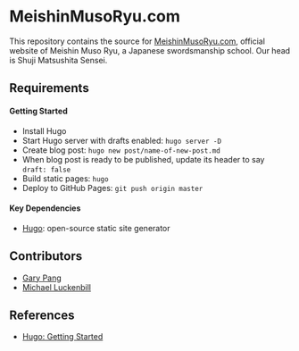 # MeishinMusoRyu.com
This repository contains the source for [MeishinMusoRyu.com](http://meishinmusoryu.com), official website of Meishin Muso Ryu, a Japanese swordsmanship school. Our head is Shuji Matsushita Sensei.

## Requirements

#### Getting Started
- Install Hugo
- Start Hugo server with drafts enabled: `hugo server -D`
- Create blog post: `hugo new post/name-of-new-post.md`
- When blog post is ready to be published, update its header to say `draft: false`
- Build static pages: `hugo`
- Deploy to GitHub Pages: `git push origin master`

#### Key Dependencies
- [Hugo](https://gohugo.io): open-source static site generator

## Contributors
- [Gary Pang](https://github.com/CodeWritingCow)
- [Michael Luckenbill](https://github.com/mluckenbill)

## References
- [Hugo: Getting Started](https://gohugo.io/getting-started/)